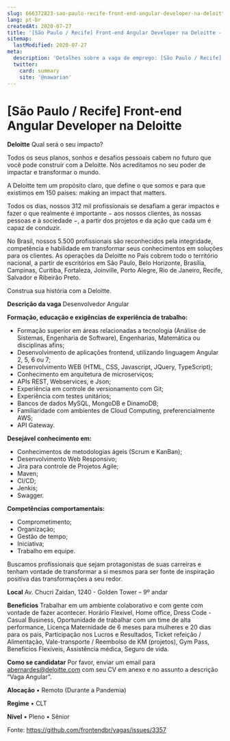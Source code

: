 ```yaml
---
slug: 666372823-sao-paulo-recife-front-end-angular-developer-na-deloitte
lang: pt-br
createdAt: 2020-07-27
title: '[São Paulo / Recife] Front-end Angular Developer na Deloitte - Vaga de Emprego'
sitemap:
  lastModified: 2020-07-27
meta:
  description: 'Detalhes sobre a vaga de emprego: [São Paulo / Recife] Front-end Angular Developer na Deloitte'
  twitter:
    card: summary
    site: '@nawarian'
---
```


# [São Paulo / Recife] Front-end Angular Developer na Deloitte

**Deloitte**
Qual será o seu impacto?

Todos os seus planos, sonhos e desafios pessoais cabem no futuro que você pode construir com a Deloitte. Nós acreditamos no seu poder de impactar e transformar o mundo.

A Deloitte tem um propósito claro, que define o que somos e para que existimos em 150 países: making an impact that matters.

Todos os dias, nossos 312 mil profissionais se desafiam a gerar impactos e fazer o que realmente é importante − aos nossos clientes, às nossas pessoas e à sociedade −, a partir dos projetos e da ação que cada um é capaz de conduzir.

No Brasil, nossos 5.500 profissionais são reconhecidos pela integridade, competência e habilidade em transformar seus conhecimentos em soluções para os clientes. As operações da Deloitte no País cobrem todo o território nacional, a partir de escritórios em São Paulo, Belo Horizonte, Brasília, Campinas, Curitiba, Fortaleza, Joinville, Porto Alegre, Rio de Janeiro, Recife, Salvador e Ribeirão Preto.

Construa sua história com a Deloitte.

**Descrição da vaga**
Desenvolvedor Angular

**Formação, educação e exigências de experiência de trabalho:**  
- Formação superior em áreas relacionadas a tecnologia (Análise de Sistemas, Engenharia de Software), Engenharias, Matemática ou disciplinas afins; 
- Desenvolvimento de aplicações frontend, utilizando linguagem Angular 2, 5, 6 ou 7; 
- Desenvolvimento WEB (HTML, CSS, Javascript, JQuery, TypeScript); 
- Conhecimento em arquitetura de microserviços; 
- APIs REST, Webservices, e Json; 
- Experiência em controle de versionamento com Git; 
- Experiência com testes unitários; 
- Bancos de dados MySQL, MongoDB e DinamoDB; 
- Familiaridade com ambientes de Cloud Computing, preferencialmente AWS; 
- API Gateway. 
 
**Desejável conhecimento em:** 
- Conhecimentos de metodologias ágeis (Scrum e KanBan); 
- Desenvolvimento Web Responsivo; 
- Jira para controle de Projetos Agile; 
- Maven; 
- CI/CD; 
- Jenkis; 
- Swagger. 
 
**Competências comportamentais:** 
- Comprometimento; 
- Organização; 
- Gestão de tempo; 
- Iniciativa; 
- Trabalho em equipe. 

Buscamos profissionais que sejam protagonistas de suas carreiras e tenham vontade de transformar a si mesmos para ser fonte de inspiração positiva das transformações a seu redor.


**Local**
Av. Chucri Zaidan, 1240 - Golden Tower – 9º andar

**Beneficios**
Trabalhar em um ambiente colaborativo e com gente com vontade de fazer acontecer. Horário Flexível, Home office, Dress Code - Casual Business, Oportunidade de trabalhar com um time de alta performance, Licença Maternidade de 6 meses para mulheres e 20 dias para os pais, Participação nos Lucros e Resultados, Ticket refeição / Alimentação, Vale-transporte / Reembolso de KM (projetos), Gym Pass, Benefícios Flexíveis, Assistência médica, Seguro de vida.

**Como se candidatar**
Por favor, enviar um email para abernardes@deloitte.com com seu CV em anexo e no assunto a descrição “Vaga Angular”.

**Alocação**
•	Remoto (Durante a Pandemia)

**Regime**
•	CLT

**Nível**
•	Pleno
•	Sênior



Fonte: https://github.com/frontendbr/vagas/issues/3357